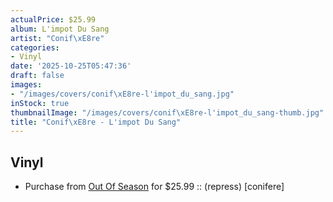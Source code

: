 ```yaml
---
actualPrice: $25.99
album: L'impot Du Sang
artist: "Conif\xE8re"
categories:
- Vinyl
date: '2025-10-25T05:47:36'
draft: false
images:
- "/images/covers/conif\xE8re-l'impot_du_sang.jpg"
inStock: true
thumbnailImage: "/images/covers/conif\xE8re-l'impot_du_sang-thumb.jpg"
title: "Conif\xE8re - L'impot Du Sang"
---
```


## Vinyl
* Purchase from [Out Of Season](https://www.outofseasonlabel.com/products/conifere-limpot-du-sang-vinyl-lp) for $25.99 :: (repress) [conifere]
